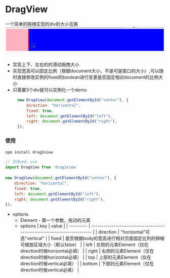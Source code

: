 # DragView

一个简单的拖拽实现的div的大小互换
![](demo.gif)

+ 实现上下、左右的的滑动拖拽大小
+ 实现宽高可以固定比例（根据document大小，不是可是窗口的大小）,可以随时直接修改实例的fixed的boolean进行变更是否固定相对document的比例大小
+ 只需要3个div就可以实例化一个demo
  ```js
    new DragView(document.getElementById("center"), {
        direction: "horizontal",
        fixed: true,
        left: document.getElementById("left"),
        right: document.getElementById("right"),
    });
  ```

### 使用
```bash
npm install drag2view
```

```js
// 支持umd、esm
import DragView from 'drag2view'

new DragView(document.getElementById("center"), {
    direction: "horizontal",
    fixed: true,
    left: document.getElementById("left"),
    right: document.getElementById("right"),
});
```

+ options
  + Element  - 第一个参数，拖动的元素
  + options
    | key       | value                                                                   |
    | --------- | ----------------------------------------------------------------------- |
    | direction | "horizontal"可选"vertical"                                              |
    | fixed     | 是否根据body的宽高进行相对页面固定比列的伸缩可缩放区域大小（默认false） |
    | left      | 左侧的元素Element（仅在direction时候horizontal必填）                    |
    | right     | 右侧的元素Element（仅在direction时候horizontal必填）                    |
    | top       | 上部的元素Element（仅在direction时候vertical必填）                      |
    | bottom    | 下部的元素Element（仅在direction时候vertical必填）                      |

